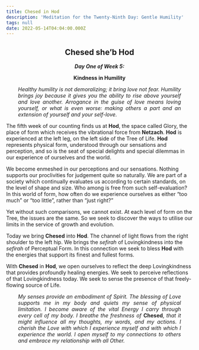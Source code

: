 ```yaml
---
title: Chesed in Hod
description: 'Meditation for the Twenty-Ninth Day: Gentle Humility'
tags: null
date: 2022-05-14T04:04:00.000Z
---
```


<div style="font-weight: bold; text-align:center">
<h2>Chesed she’b Hod</h2>
<i>Day One of Week 5:</i> 
<p>Kindness in Humility</p>

</div>
<div style="text-align: justify; margin-left: 2rem; margin-right: 2rem;">

_Healthy humility is not demoralizing; it bring love not fear. Humility brings joy because it gives you the ability to rise above yourself and love another. Arrogance in the guise of love means loving yourself, or what is even worse: making others a part and an extension of yourself and your self-love._

</div>

The fifth week of our counting finds us at **Hod**, the space called Glory, the place of form which receives the vibrational force from **Netzach**. **Hod** is experienced at the left leg, on the left side of the Tree of Life. **Hod** represents physical form, understood through our sensations and perception, and so is the seat of special delights and special dilemmas in our experience of ourselves and the world.

We become enmeshed in our perceptions and our sensations. Nothing supports our proclivities for judgement quite so naturally. We are part of a society which continually evaluates us according to certain standards, on the level of shape and size. Who among is free from such self-evaluation? In this world of form, how often do we experience ourselves as either “too much” or “too little”, rather than “just right?”

Yet without such comparisons, we cannot exist. At each level of form on the Tree, the issues are the same. So we seek to discover the ways to utilise our limits in the service of growth and evolution.

Today we bring **Chesed** into **Hod**. The channel of light flows from the right shoulder to the left hip. We brings the _sefirah_ of Lovingkindness into the _sefirah_ of Perceptual Form. In this connection we seek to bless **Hod** with the energies that support its finest and fullest forms.

With **Chesed** in **Hod**, we open ourselves to reflect the deep Lovingkindness that provides profoundly healing energies. We seek to perceive reflections of that Lovingkindness today. We seek to sense the presence of that freely-flowing source of Life.

<div style="text-align: justify; margin-left: 2rem; margin-right: 2rem;">

_My senses provide an embodiment of Spirit. The blessing of Love supports me in my body and quiets my sense of physical limitation. I become aware of the vital Energy I carry through every cell of my body. I breathe the freshness of_ **Chesed**, _that it might influence all my thoughts, my words, and my actions. I cherish the Love with which I experience myself and with which I experience the world. I open myself to my connections to others and embrace my relationship with all Other._

</div>
